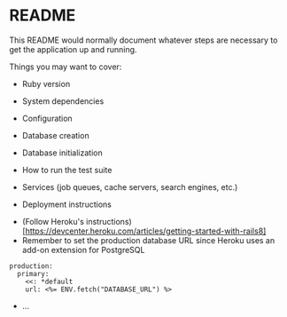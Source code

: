 # README

This README would normally document whatever steps are necessary to get the
application up and running.

Things you may want to cover:

* Ruby version

* System dependencies

* Configuration

* Database creation

* Database initialization

* How to run the test suite

* Services (job queues, cache servers, search engines, etc.)

* Deployment instructions
- (Follow Heroku's instructions)[https://devcenter.heroku.com/articles/getting-started-with-rails8]
- Remember to set the production database URL since Heroku uses an add-on 
extension for PostgreSQL
```
production:
  primary:
    <<: *default
    url: <%= ENV.fetch("DATABASE_URL") %>
```

* ...
